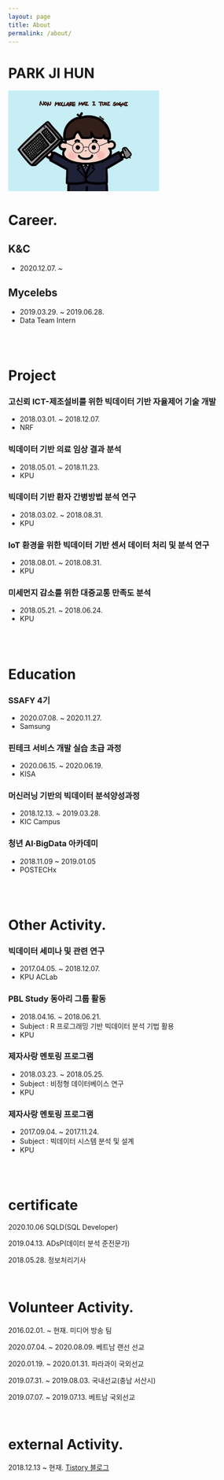 ```yaml
---
layout: page
title: About
permalink: /about/
---
```


# PARK JI HUN

<img src="/assets/img/posts/Zhun.jpg" alt="Zhun" style="zoom: 30%;" />

<br/>

# Career.

## K&C

- 2020.12.07. ~

## Mycelebs 

- 2019.03.29. ~ 2019.06.28.
- Data Team Intern

<br/>

<br/>

# Project

### 고신뢰 ICT-제조설비를 위한 빅데이터 기반 자율제어 기술 개발

- 2018.03.01. ~ 2018.12.07.
- NRF

### 빅데이터 기반 의료 임상 결과 분석

- 2018.05.01. ~ 2018.11.23.
- KPU

### 빅데이터 기반 환자 간병방법 분석 연구

- 2018.03.02. ~ 2018.08.31.
- KPU

### **IoT** 환경을 위한 빅데이터 기반 센서 데이터 처리 및 분석 연구

- 2018.08.01. ~ 2018.08.31.
- KPU

### 미세먼지 감소를 위한 대중교통 만족도 분석

- 2018.05.21. ~ 2018.06.24.
- KPU

<br/>

<br/>

# Education

### SSAFY 4기

- 2020.07.08. ~ 2020.11.27.
- Samsung

### 핀테크 서비스 개발 실습 초급 과정

- 2020.06.15. ~ 2020.06.19. 
- KISA

### 머신러닝 기반의 빅데이터 분석양성과정

- 2018.12.13. ~ 2019.03.28.
- KIC Campus

### 청년 AI·BigData 아카데미

- 2018.11.09 ~ 2019.01.05
- POSTECHx 

<br>

<br>

# Other Activity.

### 빅데이터 세미나 및 관련 연구

- 2017.04.05. ~ 2018.12.07.
- KPU ACLab

### PBL Study 동아리 그룹 활동

- 2018.04.16. ~ 2018.06.21.
- Subject : R 프로그래밍 기반 빅데이터 분석 기법 활용
- KPU

### 제자사랑 멘토링 프로그램

- 2018.03.23. ~ 2018.05.25.
- Subject : 비정형 데이터베이스 연구
- KPU

### 제자사랑 멘토링 프로그램

- 2017.09.04. ~ 2017.11.24.
- Subject : 빅데이터 시스템 분석 및 설계
- KPU

<br/>

<br/>

# certificate

2020.10.06	SQLD(SQL Developer)

2019.04.13.	ADsP(데이터 분석 준전문가)

2018.05.28.	정보처리기사

<br/>

# Volunteer Activity.

2016.02.01. ~ 현재.				미디어 방송 팀

2020.07.04. ~ 2020.08.09.	베트남 랜선 선교

2020.01.19. ~ 2020.01.31.	파라과이 국외선교

2019.07.31. ~ 2019.08.03.	국내선교(충남 서산시)

2019.07.07. ~ 2019.07.13.	베트남 국외선교

<br/>

# external Activity.

2018.12.13 ~ 현재.	[Tistory 블로그](https://data-make.tistory.com/)